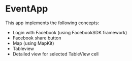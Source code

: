 # EventApp
This app implements the following concepts:
- Login with Facebook (using FacebookSDK framework)
- Facebook share button
- Map (using MapKit)
- Tableview
- Detailed view for selected TableView cell
